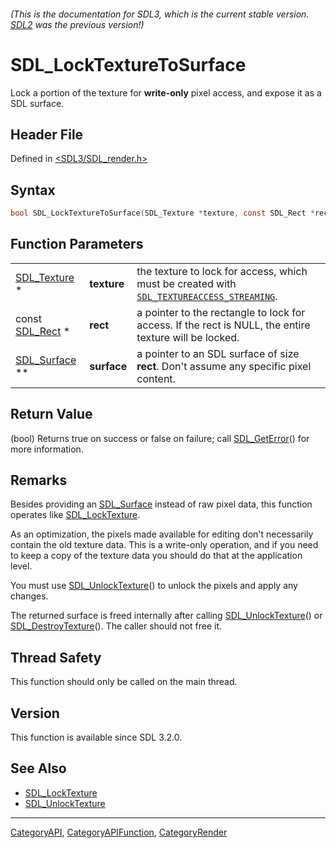 ###### (This is the documentation for SDL3, which is the current stable version. [SDL2](https://wiki.libsdl.org/SDL2/) was the previous version!)
# SDL_LockTextureToSurface

Lock a portion of the texture for **write-only** pixel access, and expose it as a SDL surface.

## Header File

Defined in [<SDL3/SDL_render.h>](https://github.com/libsdl-org/SDL/blob/main/include/SDL3/SDL_render.h)

## Syntax

```c
bool SDL_LockTextureToSurface(SDL_Texture *texture, const SDL_Rect *rect, SDL_Surface **surface);
```

## Function Parameters

|                               |             |                                                                                                                          |
| ----------------------------- | ----------- | ------------------------------------------------------------------------------------------------------------------------ |
| [SDL_Texture](SDL_Texture) *  | **texture** | the texture to lock for access, which must be created with [`SDL_TEXTUREACCESS_STREAMING`](SDL_TEXTUREACCESS_STREAMING). |
| const [SDL_Rect](SDL_Rect) *  | **rect**    | a pointer to the rectangle to lock for access. If the rect is NULL, the entire texture will be locked.                   |
| [SDL_Surface](SDL_Surface) ** | **surface** | a pointer to an SDL surface of size **rect**. Don't assume any specific pixel content.                                   |

## Return Value

(bool) Returns true on success or false on failure; call
[SDL_GetError](SDL_GetError)() for more information.

## Remarks

Besides providing an [SDL_Surface](SDL_Surface) instead of raw pixel data,
this function operates like [SDL_LockTexture](SDL_LockTexture).

As an optimization, the pixels made available for editing don't necessarily
contain the old texture data. This is a write-only operation, and if you
need to keep a copy of the texture data you should do that at the
application level.

You must use [SDL_UnlockTexture](SDL_UnlockTexture)() to unlock the pixels
and apply any changes.

The returned surface is freed internally after calling
[SDL_UnlockTexture](SDL_UnlockTexture)() or
[SDL_DestroyTexture](SDL_DestroyTexture)(). The caller should not free it.

## Thread Safety

This function should only be called on the main thread.

## Version

This function is available since SDL 3.2.0.

## See Also

- [SDL_LockTexture](SDL_LockTexture)
- [SDL_UnlockTexture](SDL_UnlockTexture)

----
[CategoryAPI](CategoryAPI), [CategoryAPIFunction](CategoryAPIFunction), [CategoryRender](CategoryRender)

